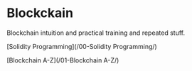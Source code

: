 # Blockckain
Blockchain intuition and practical training and repeated stuff.

[Solidity Programming](/00-Solidity Programming/)

[Blockchain A-Z](/01-Blockchain A-Z/)


